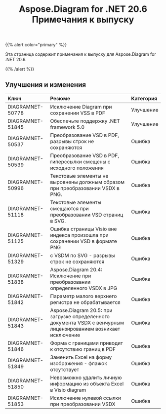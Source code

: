 ﻿---
title: Aspose.Diagram for .NET 20.6 Примечания к выпуску
type: docs
weight: 20
url: /ru/net/aspose-diagram-for-net-20-6-release-notes/
---
{{% alert color="primary" %}} 

Эта страница содержит примечания к выпуску для Aspose.Diagram for .NET 20.6.

{{% /alert %}} 
## **Улучшения и изменения**

|**Ключ**|**Резюме**|**Категория**|
|:- |:- |:- |
|DIAGRAMNET-50778|Исключение Diagram при сохранении VSS в PDF|Улучшение|
|DIAGRAMNET-51845|Обеспечьте поддержку .NET framework 5.0|Улучшение|
|DIAGRAMNET-50537|Преобразование VSD в PDF, разрывы строк не сохраняются|Ошибка|
|DIAGRAMNET-50539|Преобразование VSD в PDF, гиперссылки смещены с исходного положения|Ошибка|
|DIAGRAMNET-50996|Текстовые элементы не выровнены должным образом при преобразовании VSDX в PNG.|Ошибка|
|DIAGRAMNET-51118|Текстовые элементы смещаются при преобразовании VSD страниц в SVG.|Ошибка|
|DIAGRAMNET-51125|Ошибка страницы Visio вне индекса произошла при сохранении VSD в формате PNG|Ошибка|
|DIAGRAMNET-51329|с VSDM по SVG - разрывы строк не сохраняются|Ошибка|
|DIAGRAMNET-51838|Aspose.Diagram 20.4: Исключение при преобразовании определенного VSDX в JPG|Ошибка|
|DIAGRAMNET-51842|Параметр малого верхнего регистра не обрабатывается|Ошибка|
|DIAGRAMNET-51843|Aspose.Diagram 20.5: при загрузке определенного документа VSDX с венчурным лицензированием возникает исключение|Ошибка|
|DIAGRAMNET-51846|Форма с границами приводит к отсутствию границ в PDF|Ошибка|
|DIAGRAMNET-51849|Заменить Excel на форму изображения - флажок отсутствует|Ошибка|
|DIAGRAMNET-51850|Невозможно удалить личную информацию из объекта Excel в Visio diagram|Ошибка|
|DIAGRAMNET-51853|Исключение нулевой ссылки при преобразовании VSDX|Ошибка|



